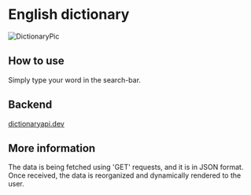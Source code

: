 # English dictionary
![DictionaryPic](https://github.com/alefDev-prog/dictionary/assets/114575583/de35bde1-1c2a-4302-9060-f9074f8abecf)

## How to use

Simply type your word in the search-bar.

## Backend

[dictionaryapi.dev](https://dictionaryapi.dev/)

## More information

The data is being fetched using 'GET' requests, and it is in JSON format. Once received, the data is reorganized and dynamically rendered to the user.
